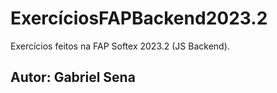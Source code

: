 # ExercíciosFAPBackend2023.2
Exercícios feitos na FAP Softex 2023.2 (JS Backend).

## Autor: Gabriel Sena
